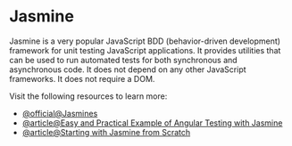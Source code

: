 # Jasmine

Jasmine is a very popular JavaScript BDD (behavior-driven development) framework for unit testing JavaScript applications. It provides utilities that can be used to run automated tests for both synchronous and asynchronous code. It does not depend on any other JavaScript frameworks. It does not require a DOM.

Visit the following resources to learn more:

- [@official@Jasmines](https://jasmine.github.io/)
- [@article@Easy and Practical Example of Angular Testing with Jasmine](https://semaphoreci.com/community/tutorials/testing-components-in-angular-2-with-jasmine)
- [@article@Starting with Jasmine from Scratch](https://www.testim.io/blog/jasmine-js-a-from-scratch-tutorial-to-start-testing)